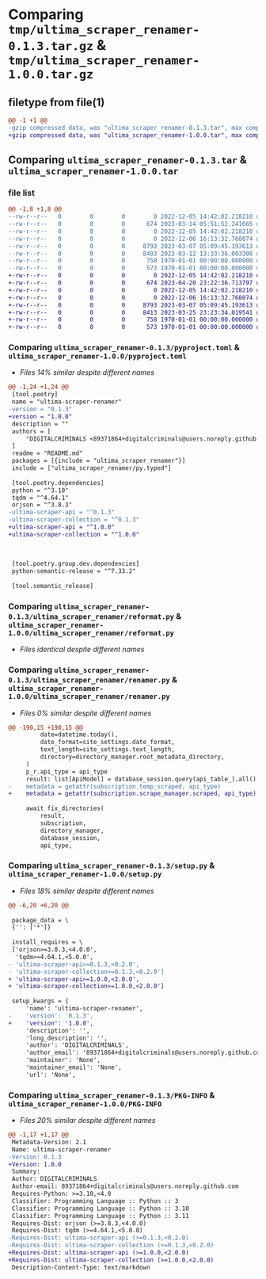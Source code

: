 # Comparing `tmp/ultima_scraper_renamer-0.1.3.tar.gz` & `tmp/ultima_scraper_renamer-1.0.0.tar.gz`

## filetype from file(1)

```diff
@@ -1 +1 @@
-gzip compressed data, was "ultima_scraper_renamer-0.1.3.tar", max compression
+gzip compressed data, was "ultima_scraper_renamer-1.0.0.tar", max compression
```

## Comparing `ultima_scraper_renamer-0.1.3.tar` & `ultima_scraper_renamer-1.0.0.tar`

### file list

```diff
@@ -1,8 +1,8 @@
--rw-r--r--   0        0        0        0 2022-12-05 14:42:02.218210 ultima_scraper_renamer-0.1.3/README.md
--rw-r--r--   0        0        0      674 2023-03-14 05:51:52.241665 ultima_scraper_renamer-0.1.3/pyproject.toml
--rw-r--r--   0        0        0        0 2022-12-05 14:42:02.218210 ultima_scraper_renamer-0.1.3/ultima_scraper_renamer/__init__.py
--rw-r--r--   0        0        0        0 2022-12-06 16:13:32.768074 ultima_scraper_renamer-0.1.3/ultima_scraper_renamer/py.typed
--rw-r--r--   0        0        0     8793 2023-03-07 05:09:45.193613 ultima_scraper_renamer-0.1.3/ultima_scraper_renamer/reformat.py
--rw-r--r--   0        0        0     8403 2023-03-12 13:33:36.003308 ultima_scraper_renamer-0.1.3/ultima_scraper_renamer/renamer.py
--rw-r--r--   0        0        0      758 1970-01-01 00:00:00.000000 ultima_scraper_renamer-0.1.3/setup.py
--rw-r--r--   0        0        0      573 1970-01-01 00:00:00.000000 ultima_scraper_renamer-0.1.3/PKG-INFO
+-rw-r--r--   0        0        0        0 2022-12-05 14:42:02.218210 ultima_scraper_renamer-1.0.0/README.md
+-rw-r--r--   0        0        0      674 2023-04-20 23:22:36.713797 ultima_scraper_renamer-1.0.0/pyproject.toml
+-rw-r--r--   0        0        0        0 2022-12-05 14:42:02.218210 ultima_scraper_renamer-1.0.0/ultima_scraper_renamer/__init__.py
+-rw-r--r--   0        0        0        0 2022-12-06 16:13:32.768074 ultima_scraper_renamer-1.0.0/ultima_scraper_renamer/py.typed
+-rw-r--r--   0        0        0     8793 2023-03-07 05:09:45.193613 ultima_scraper_renamer-1.0.0/ultima_scraper_renamer/reformat.py
+-rw-r--r--   0        0        0     8413 2023-03-25 23:23:34.019541 ultima_scraper_renamer-1.0.0/ultima_scraper_renamer/renamer.py
+-rw-r--r--   0        0        0      758 1970-01-01 00:00:00.000000 ultima_scraper_renamer-1.0.0/setup.py
+-rw-r--r--   0        0        0      573 1970-01-01 00:00:00.000000 ultima_scraper_renamer-1.0.0/PKG-INFO
```

### Comparing `ultima_scraper_renamer-0.1.3/pyproject.toml` & `ultima_scraper_renamer-1.0.0/pyproject.toml`

 * *Files 14% similar despite different names*

```diff
@@ -1,24 +1,24 @@
 [tool.poetry]
 name = "ultima-scraper-renamer"
-version = "0.1.3"
+version = "1.0.0"
 description = ""
 authors = [
     "DIGITALCRIMINALS <89371864+digitalcriminals@users.noreply.github.com>",
 ]
 readme = "README.md"
 packages = [{include = "ultima_scraper_renamer"}]
 include = ["ultima_scraper_renamer/py.typed"]
 
 [tool.poetry.dependencies]
 python = "^3.10"
 tqdm = "^4.64.1"
 orjson = "^3.8.3"
-ultima-scraper-api = "^0.1.3"
-ultima-scraper-collection = "^0.1.3"
+ultima-scraper-api = "^1.0.0"
+ultima-scraper-collection = "^1.0.0"
 
 
 
 [tool.poetry.group.dev.dependencies]
 python-semantic-release = "^7.33.2"
 
 [tool.semantic_release]
```

### Comparing `ultima_scraper_renamer-0.1.3/ultima_scraper_renamer/reformat.py` & `ultima_scraper_renamer-1.0.0/ultima_scraper_renamer/reformat.py`

 * *Files identical despite different names*

### Comparing `ultima_scraper_renamer-0.1.3/ultima_scraper_renamer/renamer.py` & `ultima_scraper_renamer-1.0.0/ultima_scraper_renamer/renamer.py`

 * *Files 0% similar despite different names*

```diff
@@ -190,15 +190,15 @@
         date=datetime.today(),
         date_format=site_settings.date_format,
         text_length=site_settings.text_length,
         directory=directory_manager.root_metadata_directory,
     )
     p_r.api_type = api_type
     result: list[ApiModel] = database_session.query(api_table_).all()
-    metadata = getattr(subscription.temp_scraped, api_type)
+    metadata = getattr(subscription.scrape_manager.scraped, api_type)
 
     await fix_directories(
         result,
         subscription,
         directory_manager,
         database_session,
         api_type,
```

### Comparing `ultima_scraper_renamer-0.1.3/setup.py` & `ultima_scraper_renamer-1.0.0/setup.py`

 * *Files 18% similar despite different names*

```diff
@@ -6,20 +6,20 @@
 
 package_data = \
 {'': ['*']}
 
 install_requires = \
 ['orjson>=3.8.3,<4.0.0',
  'tqdm>=4.64.1,<5.0.0',
- 'ultima-scraper-api>=0.1.3,<0.2.0',
- 'ultima-scraper-collection>=0.1.3,<0.2.0']
+ 'ultima-scraper-api>=1.0.0,<2.0.0',
+ 'ultima-scraper-collection>=1.0.0,<2.0.0']
 
 setup_kwargs = {
     'name': 'ultima-scraper-renamer',
-    'version': '0.1.3',
+    'version': '1.0.0',
     'description': '',
     'long_description': '',
     'author': 'DIGITALCRIMINALS',
     'author_email': '89371864+digitalcriminals@users.noreply.github.com',
     'maintainer': 'None',
     'maintainer_email': 'None',
     'url': 'None',
```

### Comparing `ultima_scraper_renamer-0.1.3/PKG-INFO` & `ultima_scraper_renamer-1.0.0/PKG-INFO`

 * *Files 20% similar despite different names*

```diff
@@ -1,17 +1,17 @@
 Metadata-Version: 2.1
 Name: ultima-scraper-renamer
-Version: 0.1.3
+Version: 1.0.0
 Summary: 
 Author: DIGITALCRIMINALS
 Author-email: 89371864+digitalcriminals@users.noreply.github.com
 Requires-Python: >=3.10,<4.0
 Classifier: Programming Language :: Python :: 3
 Classifier: Programming Language :: Python :: 3.10
 Classifier: Programming Language :: Python :: 3.11
 Requires-Dist: orjson (>=3.8.3,<4.0.0)
 Requires-Dist: tqdm (>=4.64.1,<5.0.0)
-Requires-Dist: ultima-scraper-api (>=0.1.3,<0.2.0)
-Requires-Dist: ultima-scraper-collection (>=0.1.3,<0.2.0)
+Requires-Dist: ultima-scraper-api (>=1.0.0,<2.0.0)
+Requires-Dist: ultima-scraper-collection (>=1.0.0,<2.0.0)
 Description-Content-Type: text/markdown
```

